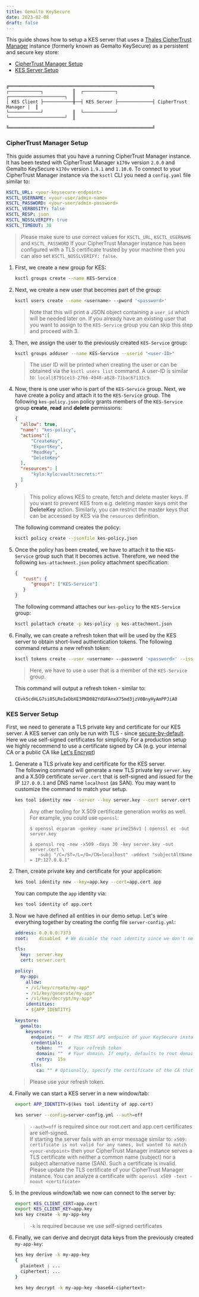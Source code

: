 ```yaml
---
title: Gemalto KeySecure
date: 2023-02-08
draft: false
---
```


This guide shows how to setup a KES server that uses a [Thales CipherTrust Manager](https://cpl.thalesgroup.com/encryption/ciphertrust-manager) instance (formerly known as Gemalto KeySecure) as a persistent and secure key store:
- [CipherTrust Manager Setup](#ciphertrust-manager-setup)
- [KES Server Setup](#kes-server-setup)

```
                         ╔══════════════════════════════════════════════════════╗
┌────────────┐           ║  ┌────────────┐             ┌─────────────────────┐  ║
│ KES Client ├───────────╫──┤ KES Server ├─────────────┤ CipherTrust Manager │  ║
└────────────┘           ║  └────────────┘             └─────────────────────┘  ║
                         ╚══════════════════════════════════════════════════════╝
```

### CipherTrust Manager Setup

This guide assumes that you have a running CipherTrust Manager instance. It has been tested with CipherTrust Manager `k170v` version `2.0.0` and Gemalto KeySecure `k170v` version `1.9.1` and `1.10.0`. To connect to your CipherTrust Manager instance via the `ksctl` CLI you need a `config.yaml` file similar to:
```yaml
KSCTL_URL: <your-keysecure-endpoint>
KSCTL_USERNAME: <your-user/admin-name>
KSCTL_PASSWORD: <your-user/admin-password>
KSCTL_VERBOSITY: false
KSCTL_RESP: json
KSCTL_NOSSLVERIFY: true
KSCTL_TIMEOUT: 30
```
> Please make sure to use correct values for `KSCTL_URL`, `KSCTL_USERNAME` and `KSCTL_PASSWORD`
> If your CipherTrust Manager instance has been configured with a TLS certificate trusted by your machine
> then you can also set `KSCTL_NOSSLVERIFY: false`.

1. First, we create a new group for KES:
   ```sh
   ksctl groups create --name KES-Service
   ```
2. Next, we create a new user that becomes part of the group:
   ```sh
   ksctl users create --name <username> --pword '<password>'
   ```
   > Note that this will print a JSON object containing a `user_id` which will be needed later on.
   > If you already have an existing user that you want to assign to the `KES-Service` group
   > you can skip this step and proceed with 3.
3. Then, we assign the user to the previously created `KES-Service` group:
   ```sh
   ksctl groups adduser --name KES-Service --userid "<user-ID>"
   ```
   > The user ID will be printed when creating the user or can be obtained via
   > the `ksctl users list` command. A user-ID is similar to: `local|8791ce13-2766-4948-a828-71bac67131c9`.

4. Now, there is one user who is part of the `KES-Service` group. Next, we have create a policy and attach
   it to the `KES-Service` group. The following `kes-policy.json` policy grants members of the `KES-Service`
   group **create**, **read** and **delete** permissions:
   ```json
   {                                                                                          
     "allow": true,
     "name": "kes-policy",
     "actions":[
         "CreateKey",
         "ExportKey",
         "ReadKey",
         "DeleteKey"
     ],
     "resources": [
         "kylo:kylo:vault:secrets:*"
     ]
   }
   ```
   > This policy allows KES to create, fetch and delete master keys. If you want to
   > prevent KES from e.g. deleting master keys omit the **DeleteKey** action.
   > Similarly, you can restrict the master keys that can be accessed by KES via the
   > `resources` definition.

   The following command creates the policy:
   ```sh
   ksctl policy create --jsonfile kes-policy.json
   ```
5. Once the policy has been created, we have to attach it to the `KES-Service` group such that
   it becomes active. Therefore, we need the following `kes-attachment.json` policy attachment
   specification:
   ```json
   {                                                                                          
      "cust": {
         "groups": ["KES-Service"]
      }
   }
   ```
   The following command attaches our `kes-policy` to the `KES-Service` group:
   ```sh
   ksctl polattach create -p kes-policy -g kes-attachment.json
   ```
6. Finally, we can create a refresh token that will be used by the KES server to obtain short-lived
   authentication tokens. The following command returns a new refresh token:
   ```sh
   ksctl tokens create --user <username> --password '<password>' --issue-rt | jq -r .refresh_token
   ```
   > Here, we have to use a user that is a member of the `KES-Service` group.

   This command will output a refresh token - similar to:
   ```
   CEvk5cdHLG7si05LReIeDbXE3PKD082YdUFAnxX75md3jzV0BnyHyAmPPJiA0
   ```

### KES Server Setup

First, we need to generate a TLS private key and certificate for our KES server.
A KES server can only be run with TLS - since [secure-by-default](https://en.wikipedia.org/wiki/Secure_by_default). Here we use self-signed certificates for simplicity.
For a production setup we highly recommend to use a certificate signed by CA
(e.g. your internal CA or a public CA like [Let's Encrypt](https://letsencrypt.org))

1. Generate a TLS private key and certificate for the KES server.  
   The following command will generate a new TLS private key `server.key` and
   a X.509 certificate `server.cert` that is self-signed and issued for the IP `127.0.0.1`
   and DNS name `localhost` (as SAN). You may want to customize the command to match your
   setup.
   ```sh
   kes tool identity new --server --key server.key --cert server.cert --ip "127.0.0.1" --dns localhost
   ```
   > Any other tooling for X.509 certificate generation works as well. For example, you could use `openssl`:
   > ```
   > $ openssl ecparam -genkey -name prime256v1 | openssl ec -out server.key
   >
   > $ openssl req -new -x509 -days 30 -key server.key -out server.cert \
   >    -subj "/C=/ST=/L=/O=/CN=localhost" -addext "subjectAltName = IP:127.0.0.1"
   > ```

2. Then, create private key and certificate for your application:
   ```sh
   kes tool identity new --key=app.key --cert=app.cert app
   ```
   You can compute the `app` identity via:
   ```sh
   kes tool identity of app.cert
   ```
3. Now we have defined all entities in our demo setup. Let's wire everything together by creating the
   config file `server-config.yml`:
   ```yaml
   address: 0.0.0.0:7373
   root:    disabled  # We disable the root identity since we don't need it in this guide 

   tls:
     key:  server.key
     cert: server.cert

   policy:    
     my-app: 
       allow:
       - /v1/key/create/my-app*
       - /v1/key/generate/my-app*
       - /v1/key/decrypt/my-app*
       identities:
       - ${APP_IDENTITY}

   keystore:
     gemalto:
       keysecure:
         endpoint: ""  # The REST API endpoint of your KeySecure instance - e.g. https://127.0.0.1
         credentials:
           token:  ""  # Your refresh token
           domain: ""  # Your domain. If empty, defaults to root domain.
           retry:  15s
         tls:
           ca: "" # Optionally, specify the certificate of the CA that issued the KeySecure TLS certificate.
   ```
   > Please use your refresh token.

4. Finally we can start a KES server in a new window/tab:  
   ```sh
   export APP_IDENTITY=$(kes tool identity of app.cert)
   
   kes server --config=server-config.yml --auth=off
   ```
   > `--auth=off` is required since our root.cert and app.cert certificates are self-signed.  
   > If starting the server fails with an error message similar to:
   > `x509: certificate is not valid for any names, but wanted to match <your-endpoint>` then
   > your CipherTrust Manager instance serves a TLS certificate with neither a common name (subject) nor
   > a subject alternative name (SAN). Such a certificate is invalid. Please update the TLS certificate
   > of your CipherTrust Manager instance. You can analyze a certificate with: `openssl x509 -text -noout <certificate>`

5. In the previous window/tab we now can connect to the server by:
   ```sh
   export KES_CLIENT_CERT=app.cert
   export KES_CLIENT_KEY=app.key
   kes key create -k my-app-key
   ```
   > `-k` is required because we use self-signed certificates  

6. Finally, we can derive and decrypt data keys from the previously created `my-app-key`:
   ```sh
   kes key derive -k my-app-key
   {
     plaintext : ...
     ciphertext: ...
   }
   ```
   ```sh
   kes key decrypt -k my-app-key <base64-ciphertext>
   ```
